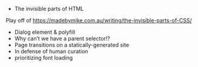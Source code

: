 
* The invisible parts of HTML

Play off of https://madebymike.com.au/writing/the-invisible-parts-of-CSS/

* Dialog element & polyfill
* Why can’t we have a parent selector!?
* Page transitions on a statically-generated site
* In defense of human curation
* prioritizing font loading
